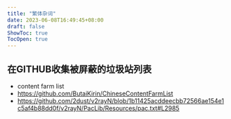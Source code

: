 ```yaml
---
title: "繁体杂词"
date: 2023-06-08T16:49:45+08:00
draft: false
ShowToc: true
TocOpen: true
---
```



## 在GITHUB收集被屏蔽的垃圾站列表

- content farm list
- https://github.com/ButaiKirin/ChineseContentFarmList
- https://github.com/2dust/v2rayN/blob/1b11425acddeecbb72566ae154e1c5af4b88dd0f/v2rayN/PacLib/Resources/pac.txt#L2985
## 
##
